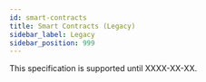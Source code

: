 ```yaml
---
id: smart-contracts
title: Smart Contracts (Legacy)
sidebar_label: Legacy
sidebar_position: 999
---
```



This specification is supported until XXXX-XX-XX.
